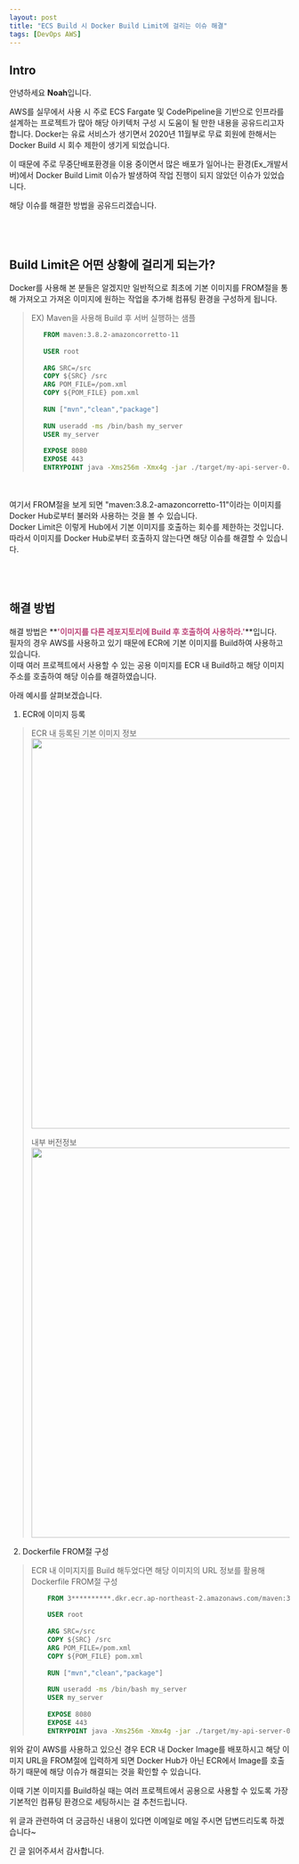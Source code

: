 ```yaml
---
layout: post
title: "ECS Build 시 Docker Build Limit에 걸리는 이슈 해결"
tags: [DevOps AWS]
---
```


## Intro
안녕하세요 **Noah**입니다.

AWS를 실무에서 사용 시 주로 ECS Fargate 및 CodePipeline을 기반으로 인프라를 설계하는 프로젝트가 많아 해당 아키텍처 구성 시 도움이 될 만한 내용을 공유드리고자 합니다.
Docker는 유료 서비스가 생기면서 2020년 11월부로 무료 회원에 한해서는 Docker Build 시 회수 제한이 생기게 되었습니다.

이 때문에 주로 무중단배포환경을 이용 중이면서 많은 배포가 일어나는 환경(Ex_개발서버)에서 Docker Build Limit 이슈가 발생하여 작업 진행이 되지 않았던 이슈가 있었습니다.

해당 이슈를 해결한 방법을 공유드리겠습니다.
<br/><br/><br/><br/>


## Build Limit은 어떤 상황에 걸리게 되는가?
Docker를 사용해 본 분들은 알겠지만 일반적으로 최초에 기본 이미지를 FROM절을 통해 가져오고 
가져온 이미지에 원하는 작업을 추가해 컴퓨팅 환경을 구성하게 됩니다.
> EX) Maven을 사용해 Build 후 서버 실행하는 샘플
>    ```dockerfile
>       FROM maven:3.8.2-amazoncorretto-11
>       
>       USER root
>       
>       ARG SRC=/src
>       COPY ${SRC} /src
>       ARG POM_FILE=/pom.xml
>       COPY ${POM_FILE} pom.xml
>       
>       RUN ["mvn","clean","package"]
>       
>       RUN useradd -ms /bin/bash my_server
>       USER my_server
>       
>       EXPOSE 8080
>       EXPOSE 443
>       ENTRYPOINT java -Xms256m -Xmx4g -jar ./target/my-api-server-0.0.1.war
>   ```
<br/><br/>
여기서 FROM절을 보게 되면 "maven:3.8.2-amazoncorretto-11"이라는 이미지를 Docker Hub로부터 불러와 사용하는 것을 볼 수 있습니다.
<br/>
Docker Limit은 이렇게 Hub에서 기본 이미지를 호출하는 회수를 제한하는 것입니다.
<br/>
따라서 이미지를 Docker Hub로부터 호출하지 않는다면 해당 이슈를 해결할 수 있습니다.
<br/><br/><br/><br/>

## 해결 방법
해결 방법은 **<strong style="color: #bb4177;">'이미지를 다른 레포지토리에 Build 후 호출하여 사용하라.'</strong>**입니다.
<br/>
필자의 경우 AWS를 사용하고 있기 때문에 ECR에 기본 이미지를 Build하여 사용하고 있습니다.
<br/>
이때 여러 프로젝트에서 사용할 수 있는 공용 이미지를 ECR 내 Build하고 해당 이미지 주소를 호출하여 해당 이슈를 해결하였습니다.

아래 예시를 살펴보겠습니다.
1. ECR에 이미지 등록
> ECR 내 등록된 기본 이미지 정보
> <img src="../../assets/img/2022-07-12-AWS_ECS_Dockerbuild_Limit_Issue/ECR.png"  width="700"/>
> 
> 내부 버전정보
> <img src="../../assets/img/2022-07-12-AWS_ECS_Dockerbuild_Limit_Issue/MAVEN.png"  width="700"/>

2. Dockerfile FROM절 구성
> ECR 내 이미지지를 Build 해두었다면 해당 이미지의 URL 정보를 활용해 Dockerfile FROM절 구성
>   ```dockerfile
>       FROM 3**********.dkr.ecr.ap-northeast-2.amazonaws.com/maven:3.8.2-amazoncorretto-11
>       
>       USER root
>       
>       ARG SRC=/src
>       COPY ${SRC} /src
>       ARG POM_FILE=/pom.xml
>       COPY ${POM_FILE} pom.xml
>       
>       RUN ["mvn","clean","package"]
>       
>       RUN useradd -ms /bin/bash my_server
>       USER my_server
>       
>       EXPOSE 8080
>       EXPOSE 443
>       ENTRYPOINT java -Xms256m -Xmx4g -jar ./target/my-api-server-0.0.1.war
>   ```

위와 같이 AWS를 사용하고 있으신 경우 ECR 내 Docker Image를 배포하시고 해당 이미지 URL을 FROM절에 입력하게 되면 
Docker Hub가 아닌 ECR에서 Image를 호출하기 때문에 해당 이슈가 해결되는 것을 확인할 수 있습니다.

이때 기본 이미지를 Build하실 때는 여러 프로젝트에서 공용으로 사용할 수 있도록 가장 기본적인 컴퓨팅 환경으로 세팅하시는 걸 추천드립니다.
 
위 글과 관련하여 더 궁금하신 내용이 있다면 이메일로 메일 주시면 답변드리도록 하겠습니다~

긴 글 읽어주셔서 감사합니다.